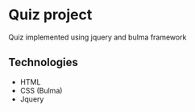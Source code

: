 # Quiz project
Quiz implemented using jquery and bulma framework 

## Technologies

- HTML
- CSS (Bulma)
- Jquery

